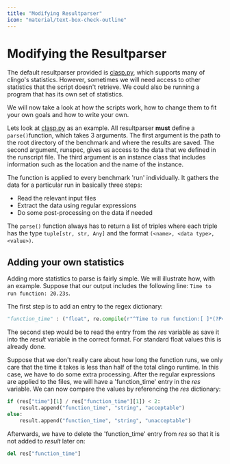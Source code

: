 ```yaml
---
title: "Modifying Resultparser"
icon: "material/text-box-check-outline"
---
```


# Modifying the Resultparser

The default resultparser provided is [clasp.py](https://github.com/potassco/benchmark-tool/blob/master/src/benchmarktool/resultparser/clasp.py), which supports many of clingo's statistics. However, sometimes we will need access to other statistics that the script doesn't retrieve. We could also be running a program that has its own set of statistics.

We will now take a look at how the scripts work, how to change them to fit your own goals and how to write your own.

Lets look at [clasp.py](https://github.com/potassco/benchmark-tool/blob/master/src/benchmarktool/resultparser/clasp.py) as an example. All resultparser **must** define a `parse()`function, which takes 3 arguments. The first argument is the path to the root directory of the benchmark and where the results are saved. The second argument, runspec, gives us access to the data that we defined in the runscript file. The third argument is an instance class that includes information such as the location and the name of the instance.

The function is applied to every benchmark 'run' individually. It gathers the data for a particular run in basically three steps: 

- Read the relevant input files
- Extract the data using regular expressions
- Do some post-processing on the data if needed

The `parse()` function always has to return a list of triples where each triple has the type `tuple[str, str, Any]` and the format `(<name>, <data type>, <value>)`.

## Adding your own statistics

Adding more statistics to parse is fairly simple. We will illustrate how, with an example. Suppose that our output includes the following line: `Time to run function: 20.23s`.

The first step is to add an entry to the regex dictionary:
```python
"function_time" : ("float", re.compile(r"^Time to run function:[ ]*(?P<val>[0-9]+(\.[0-9]+)?)$"))
```
The second step would be to read the entry from the *res* variable as save it into the *result* variable in the correct format. For standard float values this is already done.

Suppose that we don't really care about how long the function runs, we only care that the time it takes is less than half of the total clingo runtime. In this case, we have to do some extra processing. After the regular expressions are applied to the files, we will have a 'function_time' entry in the *res* variable. We can now compare the values by referencing the *res* dictionary:
```python
if (res["time"][1] / res["function_time"][1]) < 2:
	result.append("function_time", "string", "acceptable")
else:
	result.append("function_time", "string", "unacceptable")
```
Afterwards, we have to delete the 'function_time' entry from *res* so that it is not added to *result* later on:
```python
del res["function_time"]
```



